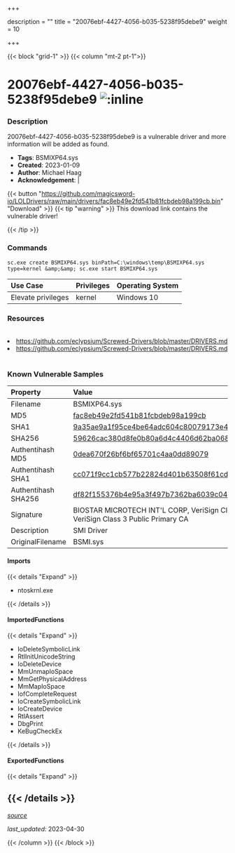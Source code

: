 +++

description = ""
title = "20076ebf-4427-4056-b035-5238f95debe9"
weight = 10

+++


{{< block "grid-1" >}}
{{< column "mt-2 pt-1">}}


# 20076ebf-4427-4056-b035-5238f95debe9 ![:inline](/images/twitter_verified.png) 


### Description

20076ebf-4427-4056-b035-5238f95debe9 is a vulnerable driver and more information will be added as found.
- **Tags**: BSMIXP64.sys
- **Created**: 2023-01-09
- **Author**: Michael Haag
- **Acknowledgement**:  | [](https://twitter.com/)

{{< button "https://github.com/magicsword-io/LOLDrivers/raw/main/drivers/fac8eb49e2fd541b81fcbdeb98a199cb.bin" "Download" >}}
{{< tip "warning" >}}
This download link contains the vulnerable driver!

{{< /tip >}}

### Commands

```
sc.exe create BSMIXP64.sys binPath=C:\windows\temp\BSMIXP64.sys type=kernel &amp;&amp; sc.exe start BSMIXP64.sys
```

| Use Case | Privileges | Operating System | 
|:---- | ---- | ---- |
| Elevate privileges | kernel | Windows 10 |

### Resources
<br>
<li><a href=" https://github.com/eclypsium/Screwed-Drivers/blob/master/DRIVERS.md"> https://github.com/eclypsium/Screwed-Drivers/blob/master/DRIVERS.md</a></li>
<li><a href="https://github.com/eclypsium/Screwed-Drivers/blob/master/DRIVERS.md">https://github.com/eclypsium/Screwed-Drivers/blob/master/DRIVERS.md</a></li>
<br>

### Known Vulnerable Samples

| Property           | Value |
|:-------------------|:------|
| Filename           | BSMIXP64.sys |
| MD5                | [fac8eb49e2fd541b81fcbdeb98a199cb](https://www.virustotal.com/gui/file/fac8eb49e2fd541b81fcbdeb98a199cb) |
| SHA1               | [9a35ae9a1f95ce4be64adc604c80079173e4a676](https://www.virustotal.com/gui/file/9a35ae9a1f95ce4be64adc604c80079173e4a676) |
| SHA256             | [59626cac380d8fe0b80a6d4c4406d62ba0683a2f0f68d50ad506ca1b1cf25347](https://www.virustotal.com/gui/file/59626cac380d8fe0b80a6d4c4406d62ba0683a2f0f68d50ad506ca1b1cf25347) |
| Authentihash MD5   | [0dea670f26bf6bf65701c4aa0dd89079](https://www.virustotal.com/gui/search/authentihash%253A0dea670f26bf6bf65701c4aa0dd89079) |
| Authentihash SHA1  | [cc071f9cc1cb577b22824d401b63508f61cd76c0](https://www.virustotal.com/gui/search/authentihash%253Acc071f9cc1cb577b22824d401b63508f61cd76c0) |
| Authentihash SHA256| [df82f155376b4e95a3f497b7362ba6039c04d2ae78926f626dbe1a459bc626d7](https://www.virustotal.com/gui/search/authentihash%253Adf82f155376b4e95a3f497b7362ba6039c04d2ae78926f626dbe1a459bc626d7) |
| Signature         | BIOSTAR MICROTECH INT&#39;L CORP, VeriSign Class 3 Code Signing 2009-2 CA, VeriSign Class 3 Public Primary CA   |
| Description       | SMI Driver |
| OriginalFilename  | BSMI.sys |


#### Imports
{{< details "Expand" >}}
* ntoskrnl.exe

{{< /details >}}
#### ImportedFunctions
{{< details "Expand" >}}
* IoDeleteSymbolicLink
* RtlInitUnicodeString
* IoDeleteDevice
* MmUnmapIoSpace
* MmGetPhysicalAddress
* MmMapIoSpace
* IofCompleteRequest
* IoCreateSymbolicLink
* IoCreateDevice
* RtlAssert
* DbgPrint
* KeBugCheckEx

{{< /details >}}
#### ExportedFunctions
{{< details "Expand" >}}

{{< /details >}}
-----



[*source*](https://github.com/magicsword-io/LOLDrivers/tree/main/yaml/20076ebf-4427-4056-b035-5238f95debe9.yaml)

*last_updated:* 2023-04-30








{{< /column >}}
{{< /block >}}
